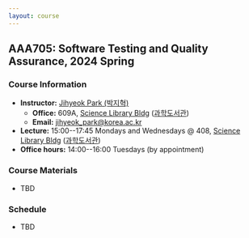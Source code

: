 ```yaml
---
layout: course
---
```

## AAA705: Software Testing and Quality Assurance, 2024 Spring

### Course Information

- **Instructor:** [Jihyeok Park (박지혁)](/members/jihyeok.park)
  - **Office:** 609A,
    [Science Library Bldg](https://goo.gl/maps/dJTtjpZEHCC4Xv5t5)
    ([과학도서관](https://naver.me/5Y1oxNnH))
  - **Email:** [jihyeok_park@korea.ac.kr](mailto:jihyeok_park@korea.ac.kr)
- **Lecture:** 15:00--17:45 Mondays and Wednesdays @ 408,
  [Science Library Bldg](https://goo.gl/maps/dJTtjpZEHCC4Xv5t5)
  ([과학도서관](https://naver.me/5Y1oxNnH))
- **Office hours:** 14:00--16:00 Tuesdays (by appointment)

### Course Materials

- TBD


### Schedule

- TBD

<!-- load schedule with PDF files -->
<!-- {%- include schedule.html data=site.data.course.aaa705.2024_1 -%} -->
